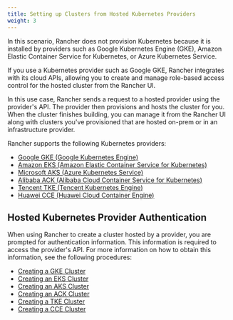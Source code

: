 ```yaml
---
title: Setting up Clusters from Hosted Kubernetes Providers
weight: 3
---
```


In this scenario, Rancher does not provision Kubernetes because it is installed by providers such as Google Kubernetes Engine (GKE), Amazon Elastic Container Service for Kubernetes, or Azure Kubernetes Service.

If you use a Kubernetes provider such as Google GKE, Rancher integrates with its cloud APIs, allowing you to create and manage role-based access control for the hosted cluster from the Rancher UI.

In this use case, Rancher sends a request to a hosted provider using the provider's API. The provider then provisions and hosts the cluster for you. When the cluster finishes building, you can manage it from the Rancher UI along with clusters you've provisioned that are hosted on-prem or in an infrastructure provider.

Rancher supports the following Kubernetes providers:

- [Google GKE (Google Kubernetes Engine)](https://cloud.google.com/kubernetes-engine/)
- [Amazon EKS (Amazon Elastic Container Service for Kubernetes)](https://aws.amazon.com/eks/)
- [Microsoft AKS (Azure Kubernetes Service)](https://azure.microsoft.com/en-us/services/kubernetes-service/) 
- [Alibaba ACK (Alibaba Cloud Container Service for Kubernetes)](https://www.alibabacloud.com/product/kubernetes) 
- [Tencent TKE (Tencent Kubernetes Engine)](https://intl.cloud.tencent.com/product/tke)
- [Huawei CCE (Huawei Cloud Container Engine)](https://www.huaweicloud.com/en-us/product/cce.html)

## Hosted Kubernetes Provider Authentication

When using Rancher to create a cluster hosted by a provider, you are prompted for authentication information. This information is required to access the provider's API. For more information on how to obtain this information, see the following procedures:

- [Creating a GKE Cluster](https://rancher.com/docs/rancher/v2.6/en/cluster-provisioning/hosted-kubernetes-clusters/gke)
- [Creating an EKS Cluster](https://rancher.com/docs/rancher/v2.6/en/cluster-provisioning/hosted-kubernetes-clusters/eks)
- [Creating an AKS Cluster](https://rancher.com/docs/rancher/v2.6/en/cluster-provisioning/hosted-kubernetes-clusters/aks)
- [Creating an ACK Cluster](https://rancher.com/docs/rancher/v2.6/en/cluster-provisioning/hosted-kubernetes-clusters/ack)
- [Creating a TKE Cluster](https://rancher.com/docs/rancher/v2.6/en/cluster-provisioning/hosted-kubernetes-clusters/tke)
- [Creating a CCE Cluster](https://rancher.com/docs/rancher/v2.6/en/cluster-provisioning/hosted-kubernetes-clusters/cce)
